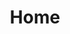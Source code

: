 ---
home: true
layout: BlogHome
icon: home
title: Home
heroText: Youmans' Blog
heroFullScreen: true
bgImage: "/asakura.webp"
tagline: Attention is all I need.
footer: <a href="https://beian.miit.gov.cn/">京ICP备2021005533号-1</a>
---